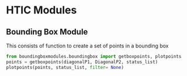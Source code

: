 # HTIC Modules

## Bounding Box Module
This consists of function to create a set of points in a bounding box

```python
from boundingboxmodules.boundingbox import getboxpoints, plotpoints
points = getboxpoints(diagonalP1, DiagonalP2, status_list)
plotpoints(points, status_list, filter= None)
```
